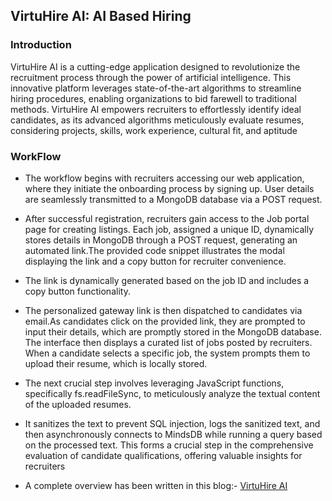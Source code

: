 ## VirtuHire AI: AI Based Hiring

### Introduction
VirtuHire AI is a cutting-edge application designed to revolutionize the recruitment process through the power of artificial intelligence. This innovative platform leverages state-of-the-art algorithms to streamline hiring procedures, enabling organizations to bid farewell to traditional methods. VirtuHire AI empowers recruiters to effortlessly identify ideal candidates, as its advanced algorithms meticulously evaluate resumes, considering projects, skills, work experience, cultural fit, and aptitude

### WorkFlow
- The workflow begins with recruiters accessing our web application, where they initiate the onboarding process by signing up. User details are seamlessly transmitted to a MongoDB database via a POST request.
- After successful registration, recruiters gain access to the Job portal page for creating listings. Each job, assigned a unique ID, dynamically stores details in MongoDB through a POST request, generating an automated link.The provided code snippet illustrates the modal displaying the link and a copy button for recruiter convenience.
- The link is dynamically generated based on the job ID and includes a copy button functionality.

- The personalized gateway link is then dispatched to candidates via email.As candidates click on the provided link, they are prompted to input their details, which are promptly stored in the MongoDB database. The interface then displays a curated list of jobs posted by recruiters. When a candidate selects a specific job, the system prompts them to upload their resume, which is locally stored.

- The next crucial step involves leveraging JavaScript functions, specifically fs.readFileSync, to meticulously analyze the textual content of the uploaded resumes.
- It sanitizes the text to prevent SQL injection, logs the sanitized text, and then asynchronously connects to MindsDB while running a query based on the processed text. This forms a crucial step in the comprehensive evaluation of candidate qualifications, offering valuable insights for recruiters

- A complete overview has been written in this blog:- [VirtuHire AI](https://virtuihireai.hashnode.dev/virtuhire-ai-ai-based-hiring)

